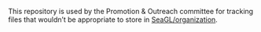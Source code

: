 This repository is used by the Promotion & Outreach committee for tracking files that wouldn’t be appropriate to store in [SeaGL/organization].

<!-- For background, see https://github.com/SeaGL/organization/issues/294 -->

[SeaGL/organization]: https://github.com/SeaGL/organization
